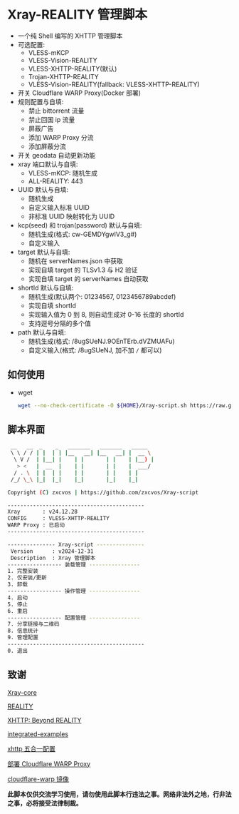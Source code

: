# Xray-REALITY 管理脚本

* 一个纯 Shell 编写的 XHTTP 管理脚本
* 可选配置:
  * VLESS-mKCP
  * VLESS-Vision-REALITY
  * VLESS-XHTTP-REALITY(默认)
  * Trojan-XHTTP-REALITY
  * VLESS-Vision-REALITY(fallback: VLESS-XHTTP-REALITY)
* 开关 Cloudflare WARP Proxy(Docker 部署)
* 规则配置与自填:
  * 禁止 bittorrent 流量
  * 禁止回国 ip 流量
  * 屏蔽广告
  * 添加 WARP Proxy 分流
  * 添加屏蔽分流
* 开关 geodata 自动更新功能
* xray 端口默认与自填:
  * VLESS-mKCP: 随机生成
  * ALL-REALITY: 443
* UUID 默认与自填:
  * 随机生成
  * 自定义输入标准 UUID
  * 非标准 UUID 映射转化为 UUID
* kcp(seed) 和 trojan(password) 默认与自填:
  * 随机生成(格式: cw-GEMDYgwIV3_g#)
  * 自定义输入
* target 默认与自填:
  * 随机在 serverNames.json 中获取
  * 实现自填 target 的 TLSv1.3 与 H2 验证
  * 实现自填 target 的 serverNames 自动获取
* shortId 默认与自填:
  * 随机生成(默认两个: 01234567, 0123456789abcdef)
  * 实现自填 shortId
  * 实现输入值为 0 到 8, 则自动生成对 0-16 长度的 shortId
  * 支持逗号分隔的多个值
* path 默认与自填:
  * 随机生成(格式: /8ugSUeNJ.9OEnTErb.dVZMUAFu)
  * 自定义输入(格式: /8ugSUeNJ, 加不加 `/` 都可以)

## 如何使用

* wget

  ```sh
  wget --no-check-certificate -O ${HOME}/Xray-script.sh https://raw.githubusercontent.com/zxcvos/Xray-script/main/xhttp.sh && bash ${HOME}/Xray-script.sh
  ```

## 脚本界面

```sh
 __   __  _    _   _______   _______   _____  
 \ \ / / | |  | | |__   __| |__   __| |  __ \ 
  \ V /  | |__| |    | |       | |    | |__) |
   > <   |  __  |    | |       | |    |  ___/ 
  / . \  | |  | |    | |       | |    | |     
 /_/ \_\ |_|  |_|    |_|       |_|    |_|     

Copyright (C) zxcvos | https://github.com/zxcvos/Xray-script

-------------------------------------------
Xray       : v24.12.28
CONFIG     : VLESS-XHTTP-REALITY
WARP Proxy : 已启动
-------------------------------------------

--------------- Xray-script ---------------
 Version      : v2024-12-31
 Description  : Xray 管理脚本
----------------- 装载管理 ----------------
1. 完整安装
2. 仅安装/更新
3. 卸载
----------------- 操作管理 ----------------
4. 启动
5. 停止
6. 重启
----------------- 配置管理 ----------------
7. 分享链接与二维码
8. 信息统计
9. 管理配置
-------------------------------------------
0. 退出
```

## 致谢

[Xray-core][Xray-core]

[REALITY][REALITY]

[XHTTP: Beyond REALITY][XHTTP]

[integrated-examples][lxhao61/integrated-examples]

[xhttp 五合一配置][xhttp 五合一配置]

[部署 Cloudflare WARP Proxy][haoel]

[cloudflare-warp 镜像][e7h4n]

**此脚本仅供交流学习使用，请勿使用此脚本行违法之事。网络非法外之地，行非法之事，必将接受法律制裁。**

[Xray-core]: https://github.com/XTLS/Xray-core (THE NEXT FUTURE)
[REALITY]: https://github.com/XTLS/REALITY (THE NEXT FUTURE)
[XHTTP]: https://github.com/XTLS/Xray-core/discussions/4113 (XHTTP: Beyond REALITY)
[lxhao61/integrated-examples]: https://github.com/lxhao61/integrated-examples (以 V2Ray（v4 版） 或 Xray、Nginx 或 Caddy（v2 版）、Hysteria 等打造常用科学上网的优化配置及最优组合示例，且提供集成特定插件的 Caddy（v2 版） 文件，分享给大家食用及自己备份。)
[xhttp 五合一配置]: https://github.com/XTLS/Xray-core/discussions/4118 (xhttp 五合一配置 \( reality 直连与过 CDN 共存, 附小白可抄的配置\))
[haoel]: https://github.com/haoel/haoel.github.io#943-docker-%E4%BB%A3%E7%90%86 (使用 Docker 快速部署 Cloudflare WARP Proxy)
[e7h4n]: https://github.com/e7h4n/cloudflare-warp (cloudflare-warp 镜像)
